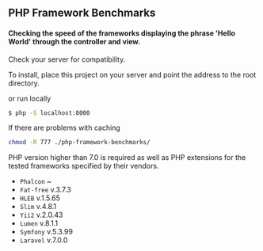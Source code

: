 ## PHP Framework Benchmarks
#### Checking the speed of the frameworks displaying the phrase 'Hello World' through the controller and view.

Check your server for compatibility.

To install, place this project on your server and point the address to the root directory.

or run locally
```bash
$ php -S localhost:8000
```
If there are problems with caching
```bash
chmod -R 777 ./php-framework-benchmarks/
```

PHP version higher than 7.0 is required as well as PHP extensions for the tested frameworks specified by their vendors.

- `Phalcon` ~
- `Fat-free` v.3.7.3
- `HLEB` v.1.5.65
- `Slim` v.4.8.1
- `Yii2` v.2.0.43
- `Lumen` v.8.1.1
- `Symfony` v.5.3.99
- `Laravel` v.7.0.0
